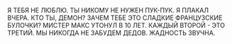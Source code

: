 Я ТЕБЯ НЕ ЛЮБЛЮ.
ТЫ НИКОМУ НЕ НУЖЕН
ПУК-ПУК.
Я ПЛАКАЛ ВЧЕРА.
КТО ТЫ, ДЕМОН?
ЗАЧЕМ ТЕБЕ ЭТО СЛАДКИЕ ФРАНЦУЗСКИЕ БУЛОЧКИ?
МИСТЕР МАКС УТОНУЛ В 10 ЛЕТ.
КАЖДЫЙ ВТОРОЙ - ЭТО ТРЕТИЙ.
МЫ НИКОГДА НЕ ЗАБУДЕМ ДЕДОВ.
ЖАДНОСТЬ ЗВУЧНА.
